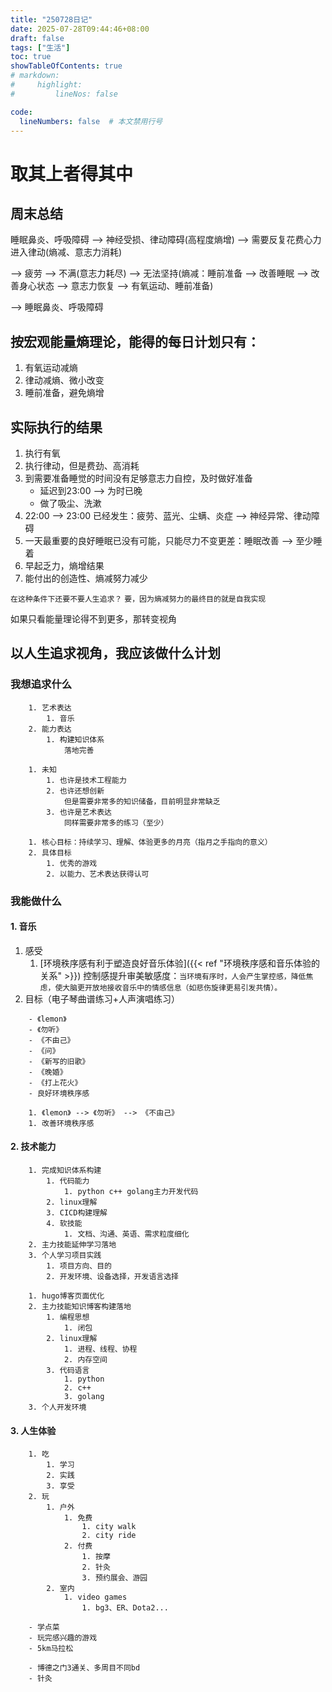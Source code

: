 ```yaml
---
title: "250728日记"
date: 2025-07-28T09:44:46+08:00
draft: false
tags: ["生活"]
toc: true
showTableOfContents: true
# markdown:
#     highlight:
#         lineNos: false

code:
  lineNumbers: false  # 本文禁用行号
---
```


# 取其上者得其中
## 周末总结
睡眠鼻炎、呼吸障碍 --> 神经受损、律动障碍(高程度熵增) --> 需要反复花费心力进入律动(熵减、意志力消耗)

--> 疲劳 --> 不满(意志力耗尽) --> 无法坚持(熵减：睡前准备 --> 改善睡眠 --> 改善身心状态 --> 意志力恢复 --> 有氧运动、睡前准备)

--> 睡眠鼻炎、呼吸障碍

## 按宏观能量熵理论，能得的每日计划只有：
1. 有氧运动减熵
2. 律动减熵、微小改变
3. 睡前准备，避免熵增

## 实际执行的结果
1. 执行有氧
2. 执行律动，但是费劲、高消耗
3. 到需要准备睡觉的时间没有足够意志力自控，及时做好准备
    - 延迟到23:00 --> 为时已晚
    - 做了吸尘、洗漱
4. 22:00 --> 23:00 已经发生：疲劳、蓝光、尘螨、炎症 --> 神经异常、律动障碍
5. 一天最重要的良好睡眠已没有可能，只能尽力不变更差：睡眠改善 --> 至少睡着
6. 早起乏力，熵增结果
7. 能付出的创造性、熵减努力减少

```在这种条件下还要不要人生追求？```
```要，因为熵减努力的最终目的就是自我实现```

如果只看能量理论得不到更多，那转变视角

## 以人生追求视角，我应该做什么计划
### 我想追求什么
```**自我表达**
    1. 艺术表达
        1. 音乐
    2. 能力表达
        1. 构建知识体系
            落地完善
```
```**实现自我价值**
    1. 未知
        1. 也许是技术工程能力
        2. 也许还想创新
            但是需要非常多的知识储备，目前明显非常缺乏
        3. 也许是艺术表达
            同样需要非常多的练习（至少）
```
```**人生体验**
    1. 核心目标：持续学习、理解、体验更多的月亮（指月之手指向的意义）
    2. 具体目标
        1. 优秀的游戏
        2. 以能力、艺术表达获得认可
```
### 我能做什么
#### 1. 音乐
1. 感受
    1. [环境秩序感有利于塑造良好音乐体验]({{< ref "环境秩序感和音乐体验的关系" >}})
        控制感提升审美敏感度：```当环境有序时，人会产生掌控感，降低焦虑，使大脑更开放地接收音乐中的情感信息（如悲伤旋律更易引发共情）。```
1. 目标（电子琴曲谱练习+人声演唱练习）
```**当前阶段电子琴最终目标**
    - 《lemon》
    - 《勿听》
    - 《不由己》
    - 《问》
    - 《新写的旧歌》
    - 《晚婚》
    - 《打上花火》
    - 良好环境秩序感
```
```**阶段性目标**
    1. 《lemon》 --> 《勿听》 --> 《不由己》
    1. 改善环境秩序感
```
#### 2. 技术能力
```**当前阶段技术能力的终极目标**
    1. 完成知识体系构建
        1. 代码能力
            1. python c++ golang主力开发代码
        2. linux理解
        3. CICD构建理解
        4. 软技能
            1. 文档、沟通、英语、需求粒度细化
    2. 主力技能延伸学习落地
    3. 个人学习项目实践
        1. 项目方向、目的
        2. 开发环境、设备选择，开发语言选择
```
```**阶段性目标**
    1. hugo博客页面优化
    2. 主力技能知识博客构建落地
        1. 编程思想
            1. 闭包
        2. linux理解
            1. 进程、线程、协程
            2. 内存空间
        3. 代码语言
            1. python
            2. c++
            3. golang
    3. 个人开发环境
```
#### 3. 人生体验
```**可选项**
    1. 吃
        1. 学习
        2. 实践
        3. 享受
    2. 玩
        1. 户外
            1. 免费
                1. city walk
                2. city ride
            2. 付费
                1. 按摩
                2. 针灸
                3. 预约展会、游园
        2. 室内
            1. video games
                1. bg3、ER、Dota2...
```
```**当前阶段终极目标**
    - 学点菜
    - 玩完感兴趣的游戏
    - 5km马拉松
```
```**阶段性目标**
    - 博德之门3通关、多周目不同bd    
    - 针灸
```
